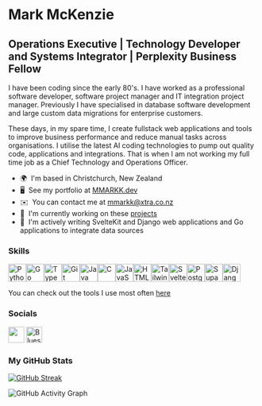 # Mark McKenzie

## Operations Executive | Technology Developer and Systems Integrator | Perplexity Business Fellow

I have been coding since the early 80's. I have worked as a professional software developer, software project manager and IT integration project manager. Previously I have specialised in database software development and large custom data migrations for enterprise customers.

These days, in my spare time, I create fullstack web applications and tools to improve business performance and reduce manual tasks across organisations. I utilise the latest AI coding technologies to pump out quality code, applications and integrations. That is when I am not working my full time job as a Chief Technology and Operations Officer.

- 🌍  I'm based in Christchurch, New Zealand
- 🖥️  See my portfolio at [MMARKK.dev](http://mmarkk.dev)
- ✉️  You can contact me at [mmarkk@xtra.co.nz](mailto:mmarkk@xtra.co.nz)
- 🚀  I'm currently working on these [projects](http://mmarkk.dev/projects)
- 🧠  I'm actively writing SvelteKit and Django web applications and Go applications to integrate data sources

### Skills

<p align="left">
<a href="https://www.python.org/" target="_blank" rel="noreferrer"><img src="https://raw.githubusercontent.com/danielcranney/readme-generator/main/public/icons/skills/python-colored.svg" width="36" height="36" alt="Python" /></a><a href="https://go.dev" target="_blank" rel="noreferrer"><img src="https://raw.githubusercontent.com/danielcranney/readme-generator/main/public/icons/skills/go-colored.svg" width="36" height="36" alt="Go" /></a><a href="https://www.typescriptlang.org/" target="_blank" rel="noreferrer"><img src="https://raw.githubusercontent.com/danielcranney/readme-generator/main/public/icons/skills/typescript-colored.svg" width="36" height="36" alt="TypeScript" /></a><a href="https://git-scm.com/" target="_blank" rel="noreferrer"><img src="https://raw.githubusercontent.com/danielcranney/readme-generator/main/public/icons/skills/git-colored.svg" width="36" height="36" alt="Git" /></a><a href="https://www.oracle.com/java/" target="_blank" rel="noreferrer"><img src="https://raw.githubusercontent.com/danielcranney/readme-generator/main/public/icons/skills/java-colored.svg" width="36" height="36" alt="Java" /></a><a href="https://docs.microsoft.com/en-us/cpp/?view=msvc-170" target="_blank" rel="noreferrer"><img src="https://raw.githubusercontent.com/danielcranney/readme-generator/main/public/icons/skills/c-colored.svg" width="36" height="36" alt="C" /></a><a href="https://developer.mozilla.org/en-US/docs/Web/JavaScript" target="_blank" rel="noreferrer"><img src="https://raw.githubusercontent.com/danielcranney/readme-generator/main/public/icons/skills/javascript-colored.svg" width="36" height="36" alt="JavaScript" /></a><a href="https://developer.mozilla.org/en-US/docs/Glossary/HTML5" target="_blank" rel="noreferrer"><img src="https://raw.githubusercontent.com/danielcranney/readme-generator/main/public/icons/skills/html5-colored.svg" width="36" height="36" alt="HTML5" /></a><a href="https://tailwindcss.com/" target="_blank" rel="noreferrer"><img src="https://raw.githubusercontent.com/danielcranney/readme-generator/main/public/icons/skills/tailwindcss-colored.svg" width="36" height="36" alt="TailwindCSS" /></a><a href="https://svelte.dev/" target="_blank" rel="noreferrer"><img src="https://raw.githubusercontent.com/danielcranney/readme-generator/main/public/icons/skills/svelte-colored.svg" width="36" height="36" alt="Svelte" /></a><a href="https://www.postgresql.org/" target="_blank" rel="noreferrer"><img src="https://raw.githubusercontent.com/danielcranney/readme-generator/main/public/icons/skills/postgresql-colored.svg" width="36" height="36" alt="PostgreSQL" /></a><a href="https://supabase.io/" target="_blank" rel="noreferrer"><img src="https://raw.githubusercontent.com/danielcranney/readme-generator/main/public/icons/skills/supabase-colored.svg" width="36" height="36" alt="Supabase" /></a><a href="https://www.djangoproject.com/" target="_blank" rel="noreferrer"><img src="https://raw.githubusercontent.com/danielcranney/readme-generator/main/public/icons/skills/django-colored-dark.svg" width="36" height="36" alt="Django" /></a></p>

You can check out the tools I use most often [here](https://mmarkk.dev/tools)

### Socials

<p align="left">
<a href="https://www.linkedin.com/in/mark-mckenzie-nz" target="_blank" rel="noreferrer"><img src="https://raw.githubusercontent.com/danielcranney/readme-generator/main/public/icons/socials/linkedin.svg" width="32" height="32" /></a>
<a href="https://bsky.app/profile/mmarkk.bsky.social" target="_blank" rel="noreferrer"><img src="https://upload.wikimedia.org/wikipedia/commons/7/7a/Bluesky_Logo.svg" width="32" height="32" alt="Bluesky Logo" /></a>
</p>

### My GitHub Stats

[![GitHub Streak](https://github-readme-streak-stats-mmarkk.vercel.app?user=mmarkk&theme=transparent&hide_border=true)](https://git.io/streak-stats)

![GitHub Activity Graph](https://github-readme-activity-graph.vercel.app/graph?username=mmarkk&theme=github-dark&hide_border=true&custom_title=Total%20Contributions&area=true)
